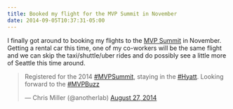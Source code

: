 ```yaml
---
title: Booked my flight for the MVP Summit in November
date: 2014-09-05T10:37:31-05:00
---
```

I finally got around to booking my flights to the [MVP Summit](http://mvp.microsoft.com/en-us/summit.aspx "MVP Global Summit") in November. Getting a rental car this time, one of my co-workers will be the same flight and we can skip the taxi/shuttle/uber rides and do possibly see a little more of Seattle this time around.

<blockquote class="twitter-tweet" lang="en">
  <p>
    Registered for the 2014 <a href="https://twitter.com/hashtag/MVPSummit?src=hash">#MVPSummit</a>, staying in the <a href="https://twitter.com/hashtag/Hyatt?src=hash">#Hyatt</a>. Looking forward to the <a href="https://twitter.com/hashtag/MVPBuzz?src=hash">#MVPBuzz</a>
  </p>
  
  <p>
    — Chris Miller (@anotherlab) <a href="https://twitter.com/anotherlab/status/504711796893446145">August 27, 2014</a>
  </p>
</blockquote>
